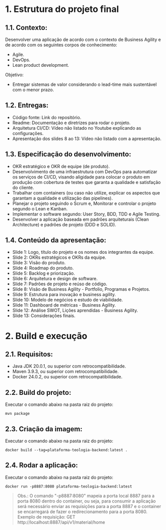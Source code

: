 # 1. Estrutura do projeto final

## 1.1. Contexto:
Desenvolver uma aplicação de acordo com o contexto de Business Agility e de acordo com os seguintes corpos de conhecimento:
* Agile.
* DevOps.
* Lean product development.

Objetivo:
* Entregar sistemas de valor considerando o lead-time mais sustentável com o menor prazo.


## 1.2. Entregas:
* Código fonte: Link do repositório.
* Readme: Documentação e diretrizes para rodar o projeto.
* Arquitetura CI/CD: Vídeo não listado no Youtube explicando as configurações.
* Apresentação dos slides 8 ao 13: Vídeo não listado com a apresentação.


## 1.3. Especificação do desenvolvimento:
* OKR estratégico e OKR de equipe (de produto).
* Desenvolvimento de uma infraestrutura com DevOps para automatizar os serviços de CI/CD, visando aligidade para colocar o produto em produção com cobertura de testes que garanta a qualidade e satisfação do cliente.
* Trabalhar com containers (ou caso não utilize, explicar os aspectos que garantam a qualidade e utilização das pipelines).
* Planejar o projeto seguindo o Scrum e, Monitorar e controlar o projeto segundo o Lean e Kanban.
* Implementar o software segundo: User Story, BDD, TDD e Agile Testing.
* Desenvolver a aplicação baseada em padrões arquiteturais (Clean Architecture) e padrões de projeto (DDD e SOLID).


## 1.4. Conteúdo da apresentação:
* Slide 1: Logo, título do projeto e os nomes dos integrantes da equipe.
* Slide 2: OKRs estratégicos e OKRs da equipe.
* Slide 3: Visão do produto.
* Slide 4: Roadmap do produto.
* Slide 5: Backlog e priorização.
* Slide 6: Arquitetura e design de software.
* Slide 7: Padrões de projeto e reúso de código.
* Slide 8: Visão de Business Agility - Portfolio, Programas e Projetos.
* Slide 9: Estrutura para inovação e business agility.
* Slide 10: Modelo de negócios e estudo de viabilidade.
* Slide 11: Dashboard de métricas - Business Agility.
* Slide 12: Análise SWOT, Lições aprendidas - Business Agility.
* Slide 13: Considerações finais.


# 2. Build e execução

## 2.1. Requisitos:
* Java JDK 20.0.1, ou superior com retrocompatibilidade.
* Maven 3.9.3, ou superior com retrocompatibilidade.
* Docker 24.0.2, ou superior com retrocompatibilidade.

## 2.2. Build do projeto:
Executar o comando abaixo na pasta raiz do projeto:
```
mvn package
```

## 2.3. Criação da imagem:
Executar o comando abaixo na pasta raiz do projeto:
```
docker build --tag=plataforma-teologia-backend:latest .
```

## 2.4. Rodar a aplicação:
Executar o comando abaixo na pasta raiz do projeto:
```
docker run -p8887:8080 plataforma-teologia-backend:latest
```

> Obs.: O comando "-p8887:8080" mapeia a porta local 8887 para a porta 8080 dentro do container, ou seja, para consumir a aplicação será necessário enviar as requisições para a porta 8887 e o container se encarregará de fazer o redirecionamento para a porta 8080.
> Exemplo de requisição: GET http://localhost:8887/api/v1/material/home